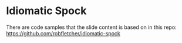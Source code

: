 # Idiomatic Spock

There are code samples that the slide content is based on in this repo: https://github.com/robfletcher/idiomatic-spock
